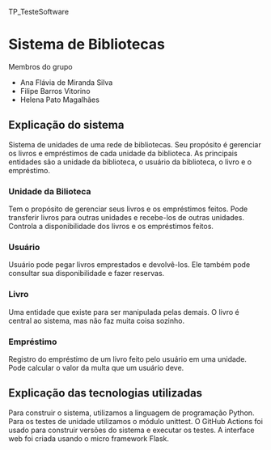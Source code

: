 TP_TesteSoftware
# Sistema de Bibliotecas

Membros do grupo
- Ana Flávia de Miranda Silva
- Filipe Barros Vitorino
- Helena Pato Magalhães

## Explicação do sistema

Sistema de unidades de uma rede de bibliotecas. Seu propósito é gerenciar os livros e empréstimos de cada unidade da biblioteca. As principais entidades são a unidade da biblioteca, o usuário da biblioteca, o livro e o empréstimo.

### Unidade da Bilioteca
Tem o propósito de gerenciar seus livros e os empréstimos feitos. Pode transferir livros para outras unidades e recebe-los de outras unidades. Controla a disponibilidade dos livros e os empréstimos feitos.

### Usuário
Usuário pode pegar livros emprestados e devolvê-los. Ele também pode consultar sua disponibilidade e fazer reservas.

### Livro
Uma entidade que existe para ser manipulada pelas demais. O livro é central ao sistema, mas não faz muita coisa sozinho.

### Empréstimo 
Registro do empréstimo de um livro feito pelo usuário em uma unidade. Pode calcular o valor da multa que um usuário deve.

## Explicação das tecnologias utilizadas

Para construir o sistema, utilizamos a linguagem de programação Python. Para os testes de unidade utilizamos o módulo unittest. O GitHub Actions foi usado para construir versões do sistema e executar os testes. A interface web foi criada usando o micro framework Flask.
